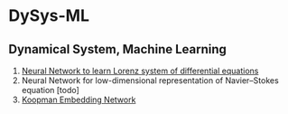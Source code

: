 # DySys-ML 
## Dynamical System, Machine Learning 

1. [Neural Network to learn Lorenz system of differential equations](LorenzNet.ipynb)
2. Neural Network for low-dimensional representation of Navier–Stokes equation [todo]
3. [Koopman Embedding Network](KoopmanNetwork.ipynb)
